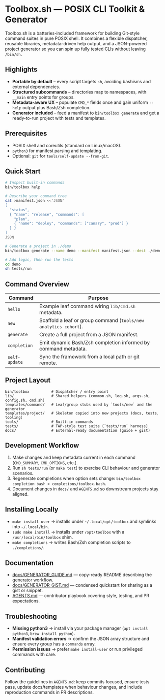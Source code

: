 # Toolbox.sh — POSIX CLI Toolkit & Generator

Toolbox.sh is a batteries-included framework for building Git-style command suites in pure POSIX shell. It combines a flexible dispatcher, reusable libraries, metadata-driven help output, and a JSON-powered project generator so you can spin up fully tested CLIs without leaving `/bin/sh`.

## Highlights
- **Portable by default** – every script targets `sh`, avoiding bashisms and external dependencies.
- **Structured subcommands** – directories map to namespaces, with `__main` entry points for groups.
- **Metadata-aware UX** – populate `CMD_*` fields once and gain uniform `--help` output plus Bash/Zsh completion.
- **Generator included** – feed a manifest to `bin/toolbox generate` and get a ready-to-run project with tests and templates.

## Prerequisites
- POSIX shell and coreutils (standard on Linux/macOS).
- `python3` for manifest parsing and templating.
- Optional: `git` for `tools/self-update --from-git`.

## Quick Start
```sh
# Inspect built-in commands
bin/toolbox help

# Describe your command tree
cat >manifest.json <<'JSON'
[
  "status",
  { "name": "release", "commands": [
    "plan",
    { "name": "deploy", "commands": ["canary", "prod"] }
  ] }
]
JSON

# Generate a project in ./demo
bin/toolbox generate --name demo --manifest manifest.json --dest ./demo

# Add logic, then run the tests
cd demo
sh tests/run
```

## Command Overview
| Command | Purpose |
| --- | --- |
| `hello` | Example leaf command wiring `lib/cmd.sh` metadata. |
| `new` | Scaffold a leaf or group command (`tools/new analytics cohort`). |
| `generate` | Create a full project from a JSON manifest. |
| `completion` | Emit dynamic Bash/Zsh completion informed by command metadata. |
| `self-update` | Sync the framework from a local path or git remote. |

## Project Layout
```
bin/toolbox          # Dispatcher / entry point
lib/                 # Shared helpers (common.sh, log.sh, args.sh, config.sh, cmd.sh)
templates/command/   # Leaf/group stubs used by `tools/new` and the generator
templates/project/   # Skeleton copied into new projects (docs, tests, tooling)
tools/               # Built-in commands
tests/               # TAP-style test suite (`tests/run` harness)
docs/                # External-ready documentation (guide + gist)
```

## Development Workflow
1. Make changes and keep metadata current in each command (`CMD_SUMMARY`, `CMD_OPTIONS`, etc.).
2. Run `sh tests/run` (or `make test`) to exercise CLI behaviour and generator scenarios.
3. Regenerate completions when option sets change: `bin/toolbox completion bash > completions/toolbox.bash`.
4. Document changes in `docs/` and `AGENTS.md` so downstream projects stay aligned.

## Installing Locally
- `make install-user` → installs under `~/.local/opt/toolbox` and symlinks into `~/.local/bin`.
- `sudo make install` → installs under `/opt/toolbox` with a `/usr/local/bin/toolbox` shim.
- `make completions` → writes Bash/Zsh completion scripts to `./completions/`.

## Documentation
- [docs/GENERATOR_GUIDE.md](docs/GENERATOR_GUIDE.md) — copy-ready README describing the generator workflow.
- [docs/GENERATOR_GIST.md](docs/GENERATOR_GIST.md) — condensed quickstart for sharing as a gist or snippet.
- [AGENTS.md](AGENTS.md) — contributor playbook covering style, testing, and PR expectations.

## Troubleshooting
- **Missing python3** → install via your package manager (`apt install python3`, `brew install python`).
- **Manifest validation errors** → confirm the JSON array structure and ensure every group has a `commands` array.
- **Permission issues** → prefer `make install-user` or run privileged commands with care.

## Contributing
Follow the guidelines in `AGENTS.md`: keep commits focused, ensure tests pass, update docs/templates when behaviour changes, and include reproduction commands in PR descriptions.
